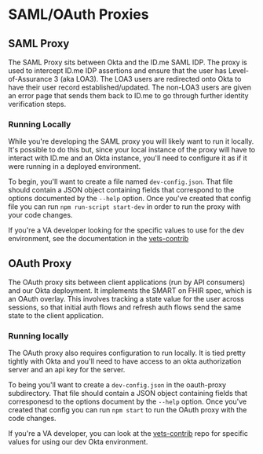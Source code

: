 # SAML/OAuth Proxies

## SAML Proxy

The SAML Proxy sits between Okta and the ID.me SAML IDP. The proxy is used to intercept ID.me IDP assertions
and ensure that the user has Level-of-Assurance 3 (aka LOA3). The LOA3 users are redirected onto Okta to have
their user record established/updated. The non-LOA3 users are given an error page that sends them back to
ID.me to go through further identity verification steps.

### Running Locally

While you're developing the SAML proxy you will likely want to run it locally. It's possible to do this but,
since your local instance of the proxy will have to interact with ID.me and an Okta instance, you'll need to
configure it as if it were running in a deployed environment.

To begin, you'll want to create a file named `dev-config.json`. That file should contain a JSON object
containing fields that correspond to the options documented by the `--help` option. Once you've created that
config file you can run `npm run-script start-dev` in order to run the proxy with your code changes.

If you're a VA developer looking for the specific values to use for the dev environment, see the documentation
in the [vets-contrib](https://github.com/department-of-veterans-affairs/vets-contrib/tree/master/Developer%20Process/SAML%20Proxy)


## OAuth Proxy

The OAuth proxy sits between client applications (run by API consumers) and our Okta deployment. It implements
the SMART on FHIR spec, which is an OAuth overlay. This involves tracking a state value for the user across
sessions, so that initial auth flows and refresh auth flows send the same state to the client application.

### Running locally

The OAuth proxy also requires configuration to run locally. It is tied pretty tightly with Okta and you'll need 
to have access to an okta authorization server and an api key for the server. 

To being you'll want to create a `dev-config.json` in the oauth-proxy subdirectory. That file should contain a 
JSON object containing fields that corresponesd to the options document by the `--help` option. Once you've
created that config you can run `npm start` to run the OAuth proxy with the code changes. 

If you're a VA developer, you can look at the [vets-contrib](https://github.com/department-of-veterans-affairs/vets-contrib/tree/master/Developer%20Process/SAML%20Proxy/OAuthSetup.md) repo for 
specific values for using our dev Okta environment. 
